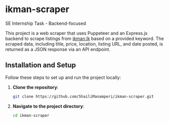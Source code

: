 # ikman-scraper
SE Internship Task - Backend-focused

This project is a web scraper that uses Puppeteer and an Express.js backend to scrape listings from [ikman.lk](https://ikman.lk) based on a provided keyword. The scraped data, including title, price, location, listing URL, and date posted, is returned as a JSON response via an API endpoint.

## Installation and Setup

Follow these steps to set up and run the project locally:

1. **Clone the repository**:
   ```bash
   git clone https://github.com/ShailiManamperi/ikman-scraper.git
   
2. **Navigate to the project directory**:
    ```bash
   cd ikman-scraper
